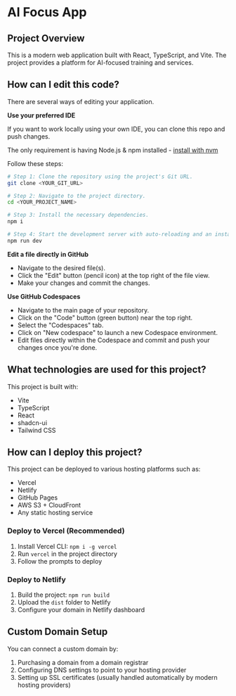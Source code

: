 # AI Focus App

## Project Overview

This is a modern web application built with React, TypeScript, and Vite. The project provides a platform for AI-focused training and services.

## How can I edit this code?

There are several ways of editing your application.

**Use your preferred IDE**

If you want to work locally using your own IDE, you can clone this repo and push changes.

The only requirement is having Node.js & npm installed - [install with nvm](https://github.com/nvm-sh/nvm#installing-and-updating)

Follow these steps:

```sh
# Step 1: Clone the repository using the project's Git URL.
git clone <YOUR_GIT_URL>

# Step 2: Navigate to the project directory.
cd <YOUR_PROJECT_NAME>

# Step 3: Install the necessary dependencies.
npm i

# Step 4: Start the development server with auto-reloading and an instant preview.
npm run dev
```

**Edit a file directly in GitHub**

- Navigate to the desired file(s).
- Click the "Edit" button (pencil icon) at the top right of the file view.
- Make your changes and commit the changes.

**Use GitHub Codespaces**

- Navigate to the main page of your repository.
- Click on the "Code" button (green button) near the top right.
- Select the "Codespaces" tab.
- Click on "New codespace" to launch a new Codespace environment.
- Edit files directly within the Codespace and commit and push your changes once you're done.

## What technologies are used for this project?

This project is built with:

- Vite
- TypeScript
- React
- shadcn-ui
- Tailwind CSS

## How can I deploy this project?

This project can be deployed to various hosting platforms such as:

- Vercel
- Netlify
- GitHub Pages
- AWS S3 + CloudFront
- Any static hosting service

### Deploy to Vercel (Recommended)

1. Install Vercel CLI: `npm i -g vercel`
2. Run `vercel` in the project directory
3. Follow the prompts to deploy

### Deploy to Netlify

1. Build the project: `npm run build`
2. Upload the `dist` folder to Netlify
3. Configure your domain in Netlify dashboard

## Custom Domain Setup

You can connect a custom domain by:

1. Purchasing a domain from a domain registrar
2. Configuring DNS settings to point to your hosting provider
3. Setting up SSL certificates (usually handled automatically by modern hosting providers)
